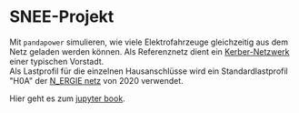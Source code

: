 # SNEE-Projekt
Mit ``pandapower`` simulieren, wie viele Elektrofahrzeuge gleichzeitig aus dem Netz geladen werden können. Als Referenznetz dient ein [Kerber-Netzwerk](https://pandapower.readthedocs.io/en/v2.6.0/networks/kerber.html#average-kerber-networks)
einer typischen Vorstadt.<br> Als Lastprofil für die einzelnen Hausanschlüsse wird ein Standardlastprofil "H0A" der [N_ERGIE netz](https://www.n-ergie-netz.de/startseite/produkte-dienstleistungen/netznutzung/netznutzung-strom/!ut/p/z1/04_Sj9CPykssy0xPLMnMz0vMAfIjo8zifT2dDQyd_A18DfzCzAwCXQ0Ng52Ngg39jMz0w_EpMDY114-iRL-lGXH6DVCAo4FTkJGTsYGBu78ROfqRTaLI_SAFUfiND9ePwmuFsxF-BeAgxqvA0piQAjOoAnyhSMgfBbmhQBBhkOmZ6QkA7tlcaw!!/dz/d5/L2dBISEvZ0FBIS9nQSEh/) von 2020 verwendet.

Hier geht es zum [jupyter book](https://andregismo.github.io/SNEE-Projekt/).
